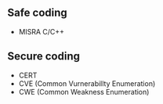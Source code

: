 ## Safe coding
- MISRA C/C++

## Secure coding
- CERT
- CVE (Common Vurnerabillty Enumeration)
- CWE (Common Weakness Enumeration)